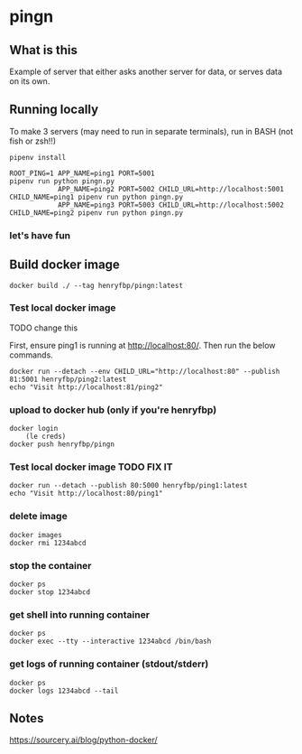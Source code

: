 # pingn

## What is this

Example of server that either asks another server for data, or serves data on its own.

## Running locally

To make 3 servers (may need to run in separate terminals), run in BASH (not fish or zsh!!)

    pipenv install

    ROOT_PING=1 APP_NAME=ping1 PORT=5001                                                  pipenv run python pingn.py
                APP_NAME=ping2 PORT=5002 CHILD_URL=http://localhost:5001 CHILD_NAME=ping1 pipenv run python pingn.py
                APP_NAME=ping3 PORT=5003 CHILD_URL=http://localhost:5002 CHILD_NAME=ping2 pipenv run python pingn.py

### let's have fun

## Build docker image

    docker build ./ --tag henryfbp/pingn:latest


### Test local docker image

TODO change this

First, ensure ping1 is running at <http://localhost:80/>. Then run the below commands.

    docker run --detach --env CHILD_URL="http://localhost:80" --publish 81:5001 henryfbp/ping2:latest
    echo "Visit http://localhost:81/ping2"

### upload to docker hub (only if you're henryfbp)

    docker login
        (le creds)
    docker push henryfbp/pingn

### Test local docker image TODO FIX IT

    docker run --detach --publish 80:5000 henryfbp/ping1:latest
    echo "Visit http://localhost:80/ping1"

### delete image

    docker images
    docker rmi 1234abcd

### stop the container

    docker ps
    docker stop 1234abcd

### get shell into running container

    docker ps
    docker exec --tty --interactive 1234abcd /bin/bash

### get logs of running container (stdout/stderr)

    docker ps
    docker logs 1234abcd --tail

## Notes

https://sourcery.ai/blog/python-docker/
